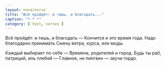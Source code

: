 ```yaml
---
layout: nova/verse
title: "Всё пройдёт: и тишь, и благодать..."
caption: "* * *"
category: [ text, verses ]
---
```

Всё пройдёт: и тишь, и благодать —
Кончится и это время года.
Надо благодарно принимать
Смену ветра, курса, или моды.

Каждый выбирает по себе —
Времена, родителей и город.
Будь ты раб, патриций, иль плебей —
Главное, не пи́нгвин — звучи гордо.
